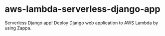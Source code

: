 # aws-lambda-serverless-django-app
Serverless Django app! Deploy Django web application to AWS Lambda by using Zappa.
